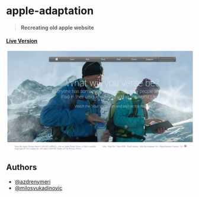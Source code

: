 # apple-adaptation
> #### Recreating old apple website

#### [Live Version](https://rawcdn.githack.com/milosvukadinovic/apple-adaptation/24de4b4366c145a65c81a94fe58886d79bb89056/index.html)

![Alt text](/assets/ss.jpg)


## Authors

* [@azdrenymeri](https://github.com/azdrenymeri) 
* [@milosvukadinovic](https://github.com/milosvukadinovic)
